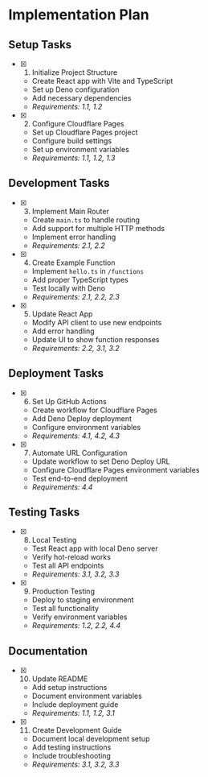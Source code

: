 # Implementation Plan

## Setup Tasks
- [x] 1. Initialize Project Structure
  - Create React app with Vite and TypeScript
  - Set up Deno configuration
  - Add necessary dependencies
  - _Requirements: 1.1, 1.2_

- [x] 2. Configure Cloudflare Pages
  - Set up Cloudflare Pages project
  - Configure build settings
  - Set up environment variables
  - _Requirements: 1.1, 1.2, 1.3_

## Development Tasks
- [x] 3. Implement Main Router
  - Create `main.ts` to handle routing
  - Add support for multiple HTTP methods
  - Implement error handling
  - _Requirements: 2.1, 2.2_

- [x] 4. Create Example Function
  - Implement `hello.ts` in `/functions`
  - Add proper TypeScript types
  - Test locally with Deno
  - _Requirements: 2.1, 2.2, 2.3_

- [x] 5. Update React App
  - Modify API client to use new endpoints
  - Add error handling
  - Update UI to show function responses
  - _Requirements: 2.2, 3.1, 3.2_

## Deployment Tasks
- [x] 6. Set Up GitHub Actions
  - Create workflow for Cloudflare Pages
  - Add Deno Deploy deployment
  - Configure environment variables
  - _Requirements: 4.1, 4.2, 4.3_

- [x] 7. Automate URL Configuration
  - Update workflow to set Deno Deploy URL
  - Configure Cloudflare Pages environment variables
  - Test end-to-end deployment
  - _Requirements: 4.4_

## Testing Tasks
- [x] 8. Local Testing
  - Test React app with local Deno server
  - Verify hot-reload works
  - Test all API endpoints
  - _Requirements: 3.1, 3.2, 3.3_

- [x] 9. Production Testing
  - Deploy to staging environment
  - Test all functionality
  - Verify environment variables
  - _Requirements: 1.2, 2.2, 4.4_

## Documentation
- [x] 10. Update README
  - Add setup instructions
  - Document environment variables
  - Include deployment guide
  - _Requirements: 1.1, 1.2, 3.1_

- [x] 11. Create Development Guide
  - Document local development setup
  - Add testing instructions
  - Include troubleshooting
  - _Requirements: 3.1, 3.2, 3.3_
